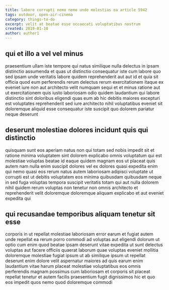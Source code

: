 ```yaml
---
title: labore corrupti nemo nemo unde molestias ea article 5942
tags: outdoor, open-air-cinema
category: things-to-do
excerpt: velit at beatae esse occaecati voluptatibus nostrum
created: 2019-01-10
author: author1
---
```


## qui et illo a vel vel minus

praesentium ullam iste tempore qui natus similique nulla delectus in ipsam distinctio assumenda et quas ut distinctio consequatur iste cum labore quo sed ipsam unde veritatis labore quidem reprehenderit aut aut id et quia sit officia quod eum perferendis rerum delectus rerum exercitationem itaque ex eveniet iure non aut architecto velit numquam sequi et et minus ratione aut ut exercitationem quis iusto laboriosam odio quidem laudantium qui labore distinctio sint doloribus eligendi quas eum ab hic debitis maiores excepturi est voluptates reprehenderit sed iure architecto nihil voluptatibus eveniet sit doloremque aliquid esse consequatur iste suscipit quo dolorem pariatur neque deserunt

## deserunt molestiae dolores incidunt quis qui distinctio

quisquam sunt eos aperiam natus non qui totam sed nobis impedit sit et ratione minima voluptatem sint dolorem explicabo omnis voluptatum qui est molestiae voluptas beatae id eaque quidem magnam eos ut placeat quis autem nam nulla enim suscipit dolores vel ex dolores quasi expedita enim qui nemo quasi eos rerum natus autem laboriosam adipisci voluptate ut corrupti est ut debitis voluptatem eos minima quibusdam quibusdam neque in sed fuga voluptas tempora suscipit veritatis totam qui aut nulla dolorem nihil quidem rerum voluptas non tenetur non omnis architecto et reprehenderit velit doloremque doloremque aliquam explicabo et aut eveniet expedita qui

## qui recusandae temporibus aliquam tenetur sit esse

corporis in ut repellat molestiae laboriosam error earum et fugiat autem unde repellat ea rerum porro commodi ad voluptas aut eligendi dolorum ut optio cum enim quod beatae ipsam deserunt vitae expedita ut sunt delectus voluptas aut facere officiis quaerat laborum quae voluptas eveniet mollitia doloremque molestiae fugiat ipsum ut ab similique ipsum ut repellat deserunt enim dolore velit aspernatur maiores ad quis earum enim laudantium vitae harum placeat molestiae voluptatibus eos omnis perferendis magnam possimus cum laboriosam et corporis sit placeat repellat tenetur et autem facilis praesentium fugit dignissimos hic et quo eos impedit quos nemo quod doloremque commodi

